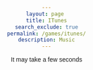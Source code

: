 ```yaml
---
layout: page 
title: ITunes
search_exclude: true
permalink: /games/itunes/
description: Music
---
```


It may take a few seconds

<head>
    <meta charset="UTF-8">
    <meta name="viewport" content="width=device-width, initial-scale=1.0">
    <title>iTunes API Music Search</title>
    <style>
        body {
            text-align: center;
            font-family: Arial, sans-serif;
            padding: 20px;
        }

        #search-term {
            padding: 10px;
            width: 300px;
        }

        button {
            padding: 10px;
            margin-top: 10px;
        }

        #results {
            margin-top: 20px;
        }

        .result-item {
            margin: 10px;
            padding: 10px;
            border: 1px solid #ccc;
            display: inline-block;
            text-align: center;
        }

        .icon {
            width: 20px;
            height: 20px;
        }

        #recent-queries {
            margin-top: 20px;
            list-style-type: none;
            padding: 0;
        }

        #recent-queries li {
            margin: 5px 0;
        }
    </style>
</head>
<body>
    <h1>Search for Music</h1>
    <input type="text" id="search-term" placeholder="Enter artist or song name">
    <button id="search-btn">Search</button>

    <h2>Recent Searches</h2>
    <ul id="recent-queries"></ul>
    <button id="clear-recent-queries">Clear Recent Searches</button>
    <div id="results"></div>

    <script>
        // Initialize elements
        const searchBtn = document.getElementById("search-btn");
        const searchTermInput = document.getElementById("search-term");
        const clearRecentQueriesBtn = document.getElementById("clear-recent-queries");
        const resultsDiv = document.getElementById("results");
        const recentQueriesList = document.getElementById("recent-queries");

        // Function to save query in local storage
        function saveQuery(query) {
            let recentQueries = JSON.parse(localStorage.getItem("recentQueries")) || [];
            if (!recentQueries.includes(query)) {
                recentQueries.push(query);
                localStorage.setItem("recentQueries", JSON.stringify(recentQueries));
                displayRecentQueries();
            }
        }

        // Function to display recent queries
        function displayRecentQueries() {
            const recentQueries = JSON.parse(localStorage.getItem("recentQueries")) || [];
            recentQueriesList.innerHTML = "";
            recentQueries.forEach(query => {
                const listItem = document.createElement("li");
                listItem.textContent = query;
                recentQueriesList.appendChild(listItem);
            });
        }

        // Function to clear recent queries
        function clearRecentQueries() {
            localStorage.removeItem("recentQueries");
            displayRecentQueries();
        }

        // Function to display search results
        function displayResults(results) {
            resultsDiv.innerHTML = "";
            results.forEach(item => {
                const resultItem = document.createElement("div");
                resultItem.classList.add("result-item");
                resultItem.innerHTML = `
                    <p><strong>${item.trackName}</strong> by ${item.artistName}</p>
                    <img src="${item.artworkUrl100}" alt="Album Art">
                    <audio controls src="${item.previewUrl}"></audio>
                `;
                resultsDiv.appendChild(resultItem);
            });
        }

        // Function to handle search
        function performSearch(query) {
            fetch(`https://itunes.apple.com/search?term=${query}&media=music`)
                .then(response => response.json())
                .then(data => {
                    displayResults(data.results);
                })
                .catch(error => console.error('Error fetching data:', error));
        }

        // Event listener for search button
        searchBtn.addEventListener("click", function() {
            const searchTerm = searchTermInput.value;
            if (searchTerm) {
                saveQuery(searchTerm);
                performSearch(searchTerm);
            }
        });

        // Event listener for clear recent queries button
        clearRecentQueriesBtn.addEventListener("click", clearRecentQueries);

        // Load recent queries on page load
        window.addEventListener("load", displayRecentQueries);
    </script>
</body>